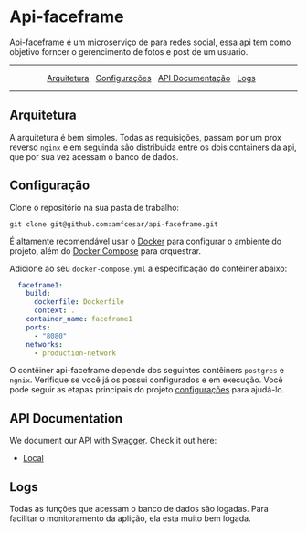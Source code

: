 # Api-faceframe 

Api-faceframe é um microserviço de para redes social, essa api tem como objetivo forncer o gerencimento de fotos e post de um usuario. 

---

<p align="center">
  <a href="#architecture">Arquitetura</a>&nbsp;&nbsp;
  <a href="#setup">Configurações</a>&nbsp;&nbsp;
  <a href="#api-documentation">API Documentação</a>&nbsp;&nbsp;
  <a href="#logs">Logs</a>&nbsp;&nbsp;
</p>

---

## Arquitetura

A arquitetura é bem simples. Todas as requisições, passam por um prox reverso `nginx` 
e em seguinda são distribuida entre os dois containers da api, que por sua vez acessam
o banco de dados. 

## Configuração

Clone o repositório na sua pasta de trabalho:

```ssh
git clone git@github.com:amfcesar/api-faceframe.git
```

É altamente recomendável usar o [Docker](https://www.docker.com/) para configurar o ambiente do projeto, além do [Docker Compose](https://docs.docker.com/compose/) para orquestrar.


Adicione ao seu `docker-compose.yml` a especificação do contêiner abaixo:

```yml
  faceframe1:
    build:
      dockerfile: Dockerfile
      context: .
    container_name: faceframe1
    ports:
      - "8080"
    networks:
      - production-network
```

O contêiner api-faceframe depende dos seguintes contêiners `postgres` e `ngnix`. Verifique se você já os possui configurados e em execução. Você pode seguir as etapas principais do projeto  [configurações](www.google.com) para ajudá-lo.


## API Documentation

We document our API with [Swagger](https://swagger.io/). Check it out here:

* [Local](http://localhost:8080/swagger-ui.html)

## Logs

Todas as funções que acessam o banco de dados são logadas. Para facilitar o monitoramento da aplição, ela esta muito bem logada.

